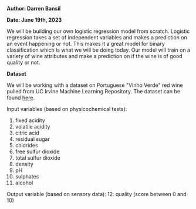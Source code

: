 **Author: Darren Bansil**

**Date: June 19th, 2023**

We will be building our own logistic regression model from scratch. Logistic regression takes a set of independent variables and makes a prediction on an event happening or not. This makes it a great model for binary classification which is what we will be doing today. Our model will train on a variety of wine attributes and make a prediction on if the wine is of good quality or not.

**Dataset**

We will be working with a dataset on Portuguese "Vinho Verde" red wine pulled from UC Irvine Machine Learning Repository. The dataset can be found [here](https://doi.org/10.24432/C56S3T).



Input variables (based on physicochemical tests):
1. fixed acidity
2. volatile acidity
3. citric acid
4. residual sugar
5. chlorides
6. free sulfur dioxide
7. total sulfur dioxide
8. density
9. pH
10. sulphates
11. alcohol

Output variable (based on sensory data): 
12. quality (score between 0 and 10)
